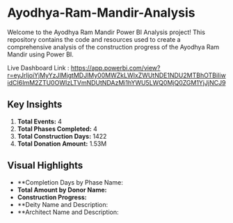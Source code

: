 # Ayodhya-Ram-Mandir-Analysis

Welcome to the Ayodhya Ram Mandir Power BI Analysis project! 
This repository contains the code and resources used to create a comprehensive analysis of the construction progress of the Ayodhya Ram Mandir using Power BI.

Live Dashboard Link : https://app.powerbi.com/view?r=eyJrIjoiYjMyYzJlMjgtMDJlMy00MWZkLWIxZWUtNDE1NDU2MTBhOTBiIiwidCI6ImM2ZTU0OWIzLTVmNDUtNDAzMi1hYWU5LWQ0MjQ0ZGM1YjJjNCJ9

## Key Insights

1. **Total Events:** 4
2. **Total Phases Completed:** 4
3. **Total Construction Days:** 1422
4. **Total Donation Amount:** 1.53M

## Visual Highlights

- **Completion Days by Phase Name:
- **Total Amount by Donor Name:** 
- **Construction Progress:**
- **Deity Name and Description:
- **Architect Name and Description:



